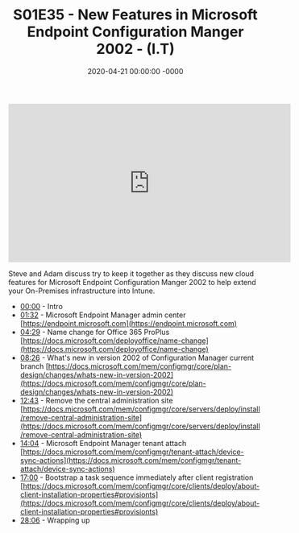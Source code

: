 ﻿---
layout: post
title: "S01E35 - New Features in Microsoft Endpoint Configuration Manger 2002 - (I.T)"
date: 2020-04-21 00:00:00 -0000
categories:
---

<iframe loading="lazy" width="560" height="315" src="https://www.youtube.com/embed/AFRaCABGj5Y" title="YouTube video player" frameborder="0" allow="accelerometer; autoplay; clipboard-write; encrypted-media; gyroscope; picture-in-picture" allowfullscreen></iframe>

Steve and Adam discuss try to keep it together as they discuss new cloud features for Microsoft Endpoint Configuration Manger 2002 to help extend your On-Premises infrastructure into Intune.

* [00:00](https://www.youtube.com/watch?v=AFRaCABGj5Y&t=0s) - Intro
* [01:32](https://www.youtube.com/watch?v=AFRaCABGj5Y&t=92s) - Microsoft Endpoint Manager admin center
[https://endpoint.microsoft.com](https://endpoint.microsoft.com)
* [04:29](https://www.youtube.com/watch?v=AFRaCABGj5Y&t=269s) - Name change for Office 365 ProPlus
[https://docs.microsoft.com/deployoffice/name-change](https://docs.microsoft.com/deployoffice/name-change)
* [08:26](https://www.youtube.com/watch?v=AFRaCABGj5Y&t=506s) - What's new in version 2002 of Configuration Manager current branch
[https://docs.microsoft.com/mem/configmgr/core/plan-design/changes/whats-new-in-version-2002](https://docs.microsoft.com/mem/configmgr/core/plan-design/changes/whats-new-in-version-2002)
* [12:43](https://www.youtube.com/watch?v=AFRaCABGj5Y&t=763s) - Remove the central administration site
[https://docs.microsoft.com/mem/configmgr/core/servers/deploy/install/remove-central-administration-site](https://docs.microsoft.com/mem/configmgr/core/servers/deploy/install/remove-central-administration-site)
* [14:04](https://www.youtube.com/watch?v=AFRaCABGj5Y&t=844s) - Microsoft Endpoint Manager tenant attach
[https://docs.microsoft.com/mem/configmgr/tenant-attach/device-sync-actions](https://docs.microsoft.com/mem/configmgr/tenant-attach/device-sync-actions)
* [17:00](https://www.youtube.com/watch?v=AFRaCABGj5Y&t=1020s) - Bootstrap a task sequence immediately after client registration
[https://docs.microsoft.com/mem/configmgr/core/clients/deploy/about-client-installation-properties#provisionts](https://docs.microsoft.com/mem/configmgr/core/clients/deploy/about-client-installation-properties#provisionts)
* [28:06](https://www.youtube.com/watch?v=AFRaCABGj5Y&t=1686s) - Wrapping up

